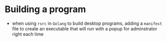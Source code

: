 # **Building a program**
- when using `rsrc` in `Golang` to build desktop programs, adding a `manifest` file to create an executable that will run with a popup for adminstrator right each time